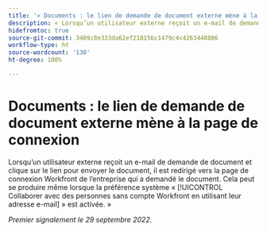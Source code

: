 ```yaml
---
title: '« Documents : le lien de demande de document externe mène à la page de connexion »'
description: « Lorsqu’un utilisateur externe reçoit un e-mail de demande de document et clique sur le lien pour envoyer le document, il est redirigé vers la page de connexion Workfront de l’entreprise qui a demandé le document. Cela peut se produire même lorsque la préférence système Collaborer avec des personnes sans compte Workfront en utilisant leur adresse e-mail est activée. »
hidefromtoc: true
source-git-commit: 3409c8e333da62ef218156c1479c4c4263448806
workflow-type: ht
source-wordcount: '130'
ht-degree: 100%

---
```



# Documents : le lien de demande de document externe mène à la page de connexion

<!--This article is on the WF and WFP TOCs-->

Lorsqu’un utilisateur externe reçoit un e-mail de demande de document et clique sur le lien pour envoyer le document, il est redirigé vers la page de connexion Workfront de l’entreprise qui a demandé le document. Cela peut se produire même lorsque la préférence système « [!UICONTROL Collaborer avec des personnes sans compte Workfront en utilisant leur adresse e-mail] » est activée. »

_Premier signalement le 29 septembre 2022._

